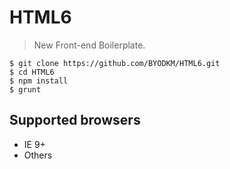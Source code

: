 # HTML6

> New Front-end Boilerplate.

```
$ git clone https://github.com/BYODKM/HTML6.git
$ cd HTML6
$ npm install
$ grunt
```

## Supported browsers

- IE 9+
- Others
